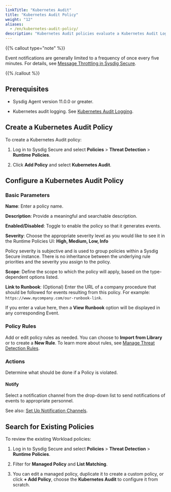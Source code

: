```yaml
---
linkTitle: "Kubernetes Audit"
title: "Kubernetes Audit Policy"
weight: "12"
aliases:
  - /en/kubernetes-audit-policy/
description: "Kubernetes Audit policies evaluate a Kubernetes Audit Log entry. You can edit them, duplicate to create a custom version, or create a new list matching policy from scratch. You can scope policies by cluster or namespace."
---
```


{{% callout type="note" %}}

Event notifications are generally limited to a frequency of once every five minutes. For details, see [Message Throttling in Sysdig Secure](/en/docs/administration/administration-settings/outbound-integrations/notifications-management/troubleshoot-notifications-channels/#message-throttling-in-sysdig-secure).

{{% /callout %}}

## Prerequisites

- Sysdig Agent version 11.0.0 or greater.

- Kubernetes audit logging. See [Kubernetes Audit Logging](/en/k8s-audit-log).

## Create a Kubernetes Audit Policy

To create a Kubernetes Audit policy:

1. Log in to Sysdig Secure and select **Policies** > **Threat Detection** > **Runtime Policies**.

2. Click **Add Policy** and select **Kubernetes Audit**.

## Configure a Kubernetes Audit Policy

### Basic Parameters

**Name**: Enter a policy name.

**Description**: Provide a meaningful and searchable description.

**Enabled/Disabled**: Toggle to enable the policy so that it generates events.

**Severity**: Choose the appropriate severity level as you would like to see it in the Runtime Policies UI: **High, Medium, Low, Info**

Policy severity is subjective and is used to group policies within a Sysdig Secure instance. There is no inheritance between the underlying rule priorities and the severity you assign to the policy.

**Scope**: Define the scope to which the policy will apply, based on the type-dependent options listed.

**Link to Runbook**: (Optional) Enter the URL of a company procedure that should be followed for events resulting from this policy. For example: `https://www.mycompany.com/our-runbook-link`.

If you enter a value here, then a **View Runbook** option will be displayed in any corresponding Event.

### Policy Rules

Add or edit policy rules as needed. You can choose to **Import from Library** or to create a **New Rule**. To learn more about rules, see [Manage Threat Detection Rules](/en/manage-rules).

### Actions

Determine what should be done if a Policy is violated. 

#### Notify

Select a notification channel from the drop-down list to send notifications of events to appropriate personnel.

See also: [Set Up Notification Channels](/en/docs/administration/administration-settings/notifications-management/set-up-notification-channels/#set-up-notification-channels).

## Search for Existing Policies

To review the existing Workload policies: 

1. Log in to Sysdig Secure and select **Policies** > **Threat Detection** > **Runtime Policies**.

2. Filter for **Managed Policy** and **List Matching**. 

3. You can edit a managed policy, duplicate it to create a custom policy, or click **+ Add Policy**, choose the **Kubernetes Audit** to configure it from scratch.